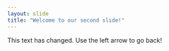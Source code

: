 ```yaml
---
layout: slide
title: "Welcome to our second slide!"
---
```

This text has changed.
Use the left arrow to go back!
